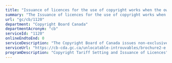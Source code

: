 ```yaml
---
title: "Issuance of licences for the use of copyright works when the owner is unlocatable"
summary: "The Issuance of licences for the use of copyright works when the owner is unlocatable service from Copyright Board Canada is not available end-to-end online, according to the GC Service Inventory."
url: "gc/cb/1120"
department: "Copyright Board Canada"
departmentAcronym: "cb"
serviceId: "1120"
onlineEndtoEnd: 0
serviceDescription: "The Copyright Board of Canada issues non-exclusive licences authorizing the use of published copyrighted works when the copyright owner cannot be located, and outlines the terms under which the works can be used."
serviceUrl: "https://cb-cda.gc.ca/unlocatable-introuvables/brochure2-e.html"
programDescription: "Copyright Tariff Setting and Issuance of Licences"
---
```

